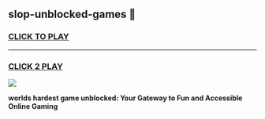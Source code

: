 
## slop-unblocked-games 👋
<h3>
<a href="https://premium.freeplayer.one?title=slop-unblocked-games&ref=14F">CLICK TO PLAY</a></h3>
<hr>

<h3>
<a href="https://premium.freeplayer.one?title=slop-unblocked-games&ref=14F">CLICK 2 PLAY</a>
  
</h3>

<a href="https://premium.freeplayer.one?title=slop-unblocked-games&ref=12F/"><img src="https://clearcache.store/games.png"></a>


**worlds hardest game unblocked: Your Gateway to Fun and Accessible Online Gaming**

